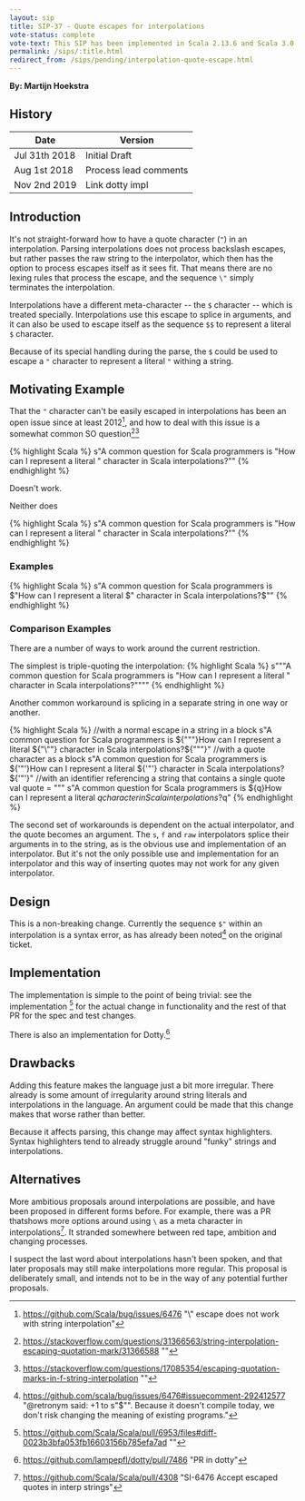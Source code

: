 ```yaml
---
layout: sip
title: SIP-37 - Quote escapes for interpolations
vote-status: complete
vote-text: This SIP has been implemented in Scala 2.13.6 and Scala 3.0.0
permalink: /sips/:title.html
redirect_from: /sips/pending/interpolation-quote-escape.html
---
```


**By: Martijn Hoekstra**

## History

| Date          | Version               |
|---------------|-----------------------|
| Jul 31th 2018 | Initial Draft         |
| Aug 1st 2018  | Process lead comments |
| Nov 2nd 2019  | Link dotty impl       |

## Introduction

It's not straight-forward how to have a quote character (`"`) in an
interpolation. Parsing interpolations does not process backslash escapes, but
rather passes the raw string to the interpolator, which then has the option to
process escapes itself as it sees fit. That means there are no lexing rules that
process the escape, and the sequence `\"` simply terminates the interpolation.

Interpolations have a different meta-character -- the `$` character -- which is
treated specially. Interpolations use this escape to splice in arguments, and it
can also be used to escape itself as the sequence `$$` to represent a literal
`$` character.

Because of its special handling during the parse, the `$` could be used to
escape a `"` character to represent a literal `"` withing a string.

## Motivating Example

That the `"` character can't be easily escaped in interpolations has been an
open issue since at least 2012[^1], and how to deal with this issue is a 
somewhat common SO question[^2][^3]

{% highlight Scala %}
s"A common question for Scala programmers is "How can I represent a literal " character in Scala interpolations?""
{% endhighlight %}

Doesn't work.

Neither does

{% highlight Scala %}
s"A common question for Scala programmers is \"How can I represent a literal \" character in Scala interpolations?\""
{% endhighlight %}

### Examples

{% highlight Scala %}
s"A common question for Scala programmers is $"How can I represent a literal $" character in Scala interpolations?$""
{% endhighlight %}

### Comparison Examples

There are a number of ways to work around the current restriction.

The simplest is triple-quoting the interpolation:
{% highlight Scala %}
s"""A common question for Scala programmers is "How can I represent a literal " character in Scala interpolations?""""
{% endhighlight %}

Another common workaround is splicing in a separate string in one way or another.

{% highlight Scala %}
//with a normal escape in a string in a block
s"A common question for Scala programmers is ${"\""}How can I represent a literal ${"\""} character in Scala interpolations?${"\""}"
//with a quote character as a block
s"A common question for Scala programmers is ${'"'}How can I represent a literal ${'"'} character in Scala interpolations?${'"'}"
//with an identifier referencing a string that contains a single quote
val quote = "\""
s"A common question for Scala programmers is ${q}How can I represent a literal $q character in Scala interpolations?$q"
{% endhighlight %}

The second set of workarounds is dependent on the actual interpolator, and the
quote becomes an argument. The `s`, `f` and `raw` interpolators splice their
arguments in to the string, as is the obvious use and implementation of an
interpolator. But it's not the only possible use and implementation for an
interpolator and this way of inserting quotes may not work for any given
interpolator.

## Design

This is a non-breaking change. Currently the sequence `$"` within an
interpolation is a syntax error, as has already been noted[^4]
on the original ticket.

## Implementation

The implementation is simple to the point of being trivial: see
the implementation [^5] for the actual change in functionality and the rest of
that PR for the spec and test changes.

There is also an implementation for Dotty.[^7]

## Drawbacks

Adding this feature makes the language just a bit more irregular. There already
is some amount of irregularity around string literals and interpolations in
the language. An argument could be made that this change makes that worse rather
than better.

Because it affects parsing, this change may affect syntax highlighters. Syntax
highlighters tend to already struggle around "funky" strings and interpolations.

## Alternatives

More ambitious proposals around interpolations are possible, and have been
proposed in different forms before. For example, there was a PR thatshows more options
around using `\` as a meta character in interpolations[^6]. It stranded somewhere
between red tape, ambition and changing processes.

I suspect the last word about interpolations hasn't been spoken, and that later
proposals may still make interpolations more regular. This proposal is
deliberately small, and intends not to be in the way of any potential further
proposals.

[^1]: https://github.com/Scala/bug/issues/6476 "\\\" escape does not work with string interpolation"
[^2]: https://stackoverflow.com/questions/31366563/string-interpolation-escaping-quotation-mark/31366588 ""
[^3]: https://stackoverflow.com/questions/17085354/escaping-quotation-marks-in-f-string-interpolation ""
[^4]: https://github.com/scala/bug/issues/6476#issuecomment-292412577 "@retronym said: +1 to s"$"". Because it doesn't compile today, we don't risk changing the meaning of existing programs."
[^5]: https://github.com/Scala/Scala/pull/6953/files#diff-0023b3bfa053fb16603156b785efa7ad ""
[^6]: https://github.com/Scala/Scala/pull/4308 "SI-6476 Accept escaped quotes in interp strings"
[^7]: https://github.com/lampepfl/dotty/pull/7486 "PR in dotty"

